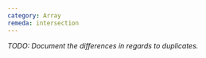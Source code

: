 ```yaml
---
category: Array
remeda: intersection
---
```


_TODO: Document the differences in regards to duplicates._
